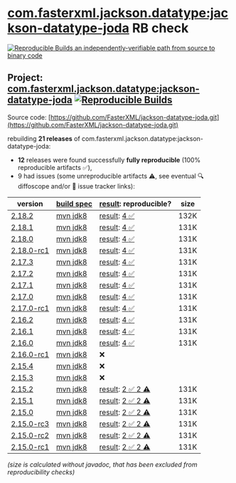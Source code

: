 [com.fasterxml.jackson.datatype:jackson-datatype-joda](https://central.sonatype.com/artifact/com.fasterxml.jackson.datatype/jackson-datatype-joda/versions) RB check
=======

[![Reproducible Builds](https://reproducible-builds.org/images/logos/rb.svg) an independently-verifiable path from source to binary code](https://reproducible-builds.org/)

## Project: [com.fasterxml.jackson.datatype:jackson-datatype-joda](https://central.sonatype.com/artifact/com.fasterxml.jackson.datatype/jackson-datatype-joda/versions) [![Reproducible Builds](https://img.shields.io/endpoint?url=https://raw.githubusercontent.com/jvm-repo-rebuild/reproducible-central/master/content/com/fasterxml/jackson/datatype/jackson-datatype-joda/badge.json)](https://github.com/jvm-repo-rebuild/reproducible-central/blob/master/content/com/fasterxml/jackson/datatype/jackson-datatype-joda/README.md)

Source code: [https://github.com/FasterXML/jackson-datatype-joda.git](https://github.com/FasterXML/jackson-datatype-joda.git)

rebuilding **21 releases** of com.fasterxml.jackson.datatype:jackson-datatype-joda:
- **12** releases were found successfully **fully reproducible** (100% reproducible artifacts :white_check_mark:),
- 9 had issues (some unreproducible artifacts :warning:, see eventual :mag: diffoscope and/or :memo: issue tracker links):

| version | [build spec](/BUILDSPEC.md) | [result](https://reproducible-builds.org/docs/jvm/): reproducible? | size |
| -- | --------- | ------ | -- |
| [2.18.2](https://central.sonatype.com/artifact/com.fasterxml.jackson.datatype/jackson-datatype-joda/2.18.2/pom) | [mvn jdk8](jackson-datatype-joda-2.18.2.buildspec) | [result](jackson-datatype-joda-2.18.2.buildinfo): [4 :white_check_mark: ](jackson-datatype-joda-2.18.2.buildcompare) | 132K |
| [2.18.1](https://central.sonatype.com/artifact/com.fasterxml.jackson.datatype/jackson-datatype-joda/2.18.1/pom) | [mvn jdk8](jackson-datatype-joda-2.18.1.buildspec) | [result](jackson-datatype-joda-2.18.1.buildinfo): [4 :white_check_mark: ](jackson-datatype-joda-2.18.1.buildcompare) | 131K |
| [2.18.0](https://central.sonatype.com/artifact/com.fasterxml.jackson.datatype/jackson-datatype-joda/2.18.0/pom) | [mvn jdk8](jackson-datatype-joda-2.18.0.buildspec) | [result](jackson-datatype-joda-2.18.0.buildinfo): [4 :white_check_mark: ](jackson-datatype-joda-2.18.0.buildcompare) | 131K |
| [2.18.0-rc1](https://central.sonatype.com/artifact/com.fasterxml.jackson.datatype/jackson-datatype-joda/2.18.0-rc1/pom) | [mvn jdk8](jackson-datatype-joda-2.18.0-rc1.buildspec) | [result](jackson-datatype-joda-2.18.0-rc1.buildinfo): [4 :white_check_mark: ](jackson-datatype-joda-2.18.0-rc1.buildcompare) | 131K |
| [2.17.3](https://central.sonatype.com/artifact/com.fasterxml.jackson.datatype/jackson-datatype-joda/2.17.3/pom) | [mvn jdk8](jackson-datatype-joda-2.17.3.buildspec) | [result](jackson-datatype-joda-2.17.3.buildinfo): [4 :white_check_mark: ](jackson-datatype-joda-2.17.3.buildcompare) | 131K |
| [2.17.2](https://central.sonatype.com/artifact/com.fasterxml.jackson.datatype/jackson-datatype-joda/2.17.2/pom) | [mvn jdk8](jackson-datatype-joda-2.17.2.buildspec) | [result](jackson-datatype-joda-2.17.2.buildinfo): [4 :white_check_mark: ](jackson-datatype-joda-2.17.2.buildcompare) | 131K |
| [2.17.1](https://central.sonatype.com/artifact/com.fasterxml.jackson.datatype/jackson-datatype-joda/2.17.1/pom) | [mvn jdk8](jackson-datatype-joda-2.17.1.buildspec) | [result](jackson-datatype-joda-2.17.1.buildinfo): [4 :white_check_mark: ](jackson-datatype-joda-2.17.1.buildcompare) | 131K |
| [2.17.0](https://central.sonatype.com/artifact/com.fasterxml.jackson.datatype/jackson-datatype-joda/2.17.0/pom) | [mvn jdk8](jackson-datatype-joda-2.17.0.buildspec) | [result](jackson-datatype-joda-2.17.0.buildinfo): [4 :white_check_mark: ](jackson-datatype-joda-2.17.0.buildcompare) | 131K |
| [2.17.0-rc1](https://central.sonatype.com/artifact/com.fasterxml.jackson.datatype/jackson-datatype-joda/2.17.0-rc1/pom) | [mvn jdk8](jackson-datatype-joda-2.17.0-rc1.buildspec) | [result](jackson-datatype-joda-2.17.0-rc1.buildinfo): [4 :white_check_mark: ](jackson-datatype-joda-2.17.0-rc1.buildcompare) | 131K |
| [2.16.2](https://central.sonatype.com/artifact/com.fasterxml.jackson.datatype/jackson-datatype-joda/2.16.2/pom) | [mvn jdk8](jackson-datatype-joda-2.16.2.buildspec) | [result](jackson-datatype-joda-2.16.2.buildinfo): [4 :white_check_mark: ](jackson-datatype-joda-2.16.2.buildcompare) | 131K |
| [2.16.1](https://central.sonatype.com/artifact/com.fasterxml.jackson.datatype/jackson-datatype-joda/2.16.1/pom) | [mvn jdk8](jackson-datatype-joda-2.16.1.buildspec) | [result](jackson-datatype-joda-2.16.1.buildinfo): [4 :white_check_mark: ](jackson-datatype-joda-2.16.1.buildcompare) | 131K |
| [2.16.0](https://central.sonatype.com/artifact/com.fasterxml.jackson.datatype/jackson-datatype-joda/2.16.0/pom) | [mvn jdk8](jackson-datatype-joda-2.16.0.buildspec) | [result](jackson-datatype-joda-2.16.0.buildinfo): [4 :white_check_mark: ](jackson-datatype-joda-2.16.0.buildcompare) | 131K |
| [2.16.0-rc1](https://central.sonatype.com/artifact/com.fasterxml.jackson.datatype/jackson-datatype-joda/2.16.0-rc1/pom) | [mvn jdk8](jackson-datatype-joda-2.16.0-rc1.buildspec) | :x: | |
| [2.15.4](https://central.sonatype.com/artifact/com.fasterxml.jackson.datatype/jackson-datatype-joda/2.15.4/pom) | [mvn jdk8](jackson-datatype-joda-2.15.4.buildspec) | :x: | |
| [2.15.3](https://central.sonatype.com/artifact/com.fasterxml.jackson.datatype/jackson-datatype-joda/2.15.3/pom) | [mvn jdk8](jackson-datatype-joda-2.15.3.buildspec) | :x: | |
| [2.15.2](https://central.sonatype.com/artifact/com.fasterxml.jackson.datatype/jackson-datatype-joda/2.15.2/pom) | [mvn jdk8](jackson-datatype-joda-2.15.2.buildspec) | [result](jackson-datatype-joda-2.15.2.buildinfo): [2 :white_check_mark:  2 :warning:](jackson-datatype-joda-2.15.2.buildcompare) | 131K |
| [2.15.1](https://central.sonatype.com/artifact/com.fasterxml.jackson.datatype/jackson-datatype-joda/2.15.1/pom) | [mvn jdk8](jackson-datatype-joda-2.15.1.buildspec) | [result](jackson-datatype-joda-2.15.1.buildinfo): [2 :white_check_mark:  2 :warning:](jackson-datatype-joda-2.15.1.buildcompare) | 131K |
| [2.15.0](https://central.sonatype.com/artifact/com.fasterxml.jackson.datatype/jackson-datatype-joda/2.15.0/pom) | [mvn jdk8](jackson-datatype-joda-2.15.0.buildspec) | [result](jackson-datatype-joda-2.15.0.buildinfo): [2 :white_check_mark:  2 :warning:](jackson-datatype-joda-2.15.0.buildcompare) | 131K |
| [2.15.0-rc3](https://central.sonatype.com/artifact/com.fasterxml.jackson.datatype/jackson-datatype-joda/2.15.0-rc3/pom) | [mvn jdk8](jackson-datatype-joda-2.15.0-rc3.buildspec) | [result](jackson-datatype-joda-2.15.0-rc3.buildinfo): [2 :white_check_mark:  2 :warning:](jackson-datatype-joda-2.15.0-rc3.buildcompare) | 131K |
| [2.15.0-rc2](https://central.sonatype.com/artifact/com.fasterxml.jackson.datatype/jackson-datatype-joda/2.15.0-rc2/pom) | [mvn jdk8](jackson-datatype-joda-2.15.0-rc2.buildspec) | [result](jackson-datatype-joda-2.15.0-rc2.buildinfo): [2 :white_check_mark:  2 :warning:](jackson-datatype-joda-2.15.0-rc2.buildcompare) | 131K |
| [2.15.0-rc1](https://central.sonatype.com/artifact/com.fasterxml.jackson.datatype/jackson-datatype-joda/2.15.0-rc1/pom) | [mvn jdk8](jackson-datatype-joda-2.15.0-rc1.buildspec) | [result](jackson-datatype-joda-2.15.0-rc1.buildinfo): [2 :white_check_mark:  2 :warning:](jackson-datatype-joda-2.15.0-rc1.buildcompare) | 131K |

<i>(size is calculated without javadoc, that has been excluded from reproducibility checks)</i>

